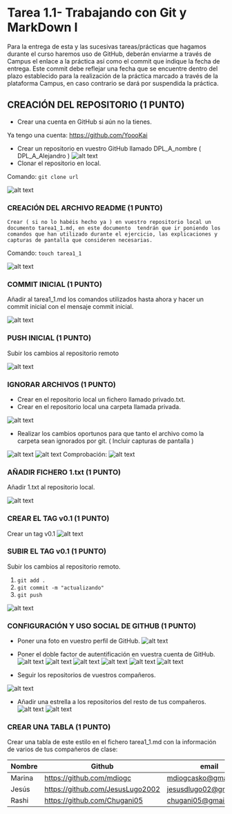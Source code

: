 
# Tarea 1.1- Trabajando con Git y MarkDown I

Para la entrega de esta y las sucesivas tareas/prácticas que hagamos durante el curso haremos uso de GitHub, deberán enviarme a través de Campus el enlace a la práctica así como el commit que indique la fecha de entrega. Este commit debe reflejar una fecha que se encuentre dentro del plazo establecido para la realización de la práctica marcado a través de la plataforma Campus, en caso contrario se dará por suspendida la práctica.

## CREACIÓN DEL REPOSITORIO (1 PUNTO)

- Crear una cuenta en GitHub si aún no la tienes.

Ya tengo una cuenta: https://github.com/YoooKai
- Crear un repositorio en vuestro GitHub llamado DPL_A_nombre ( DPL_A_Alejandro )
![alt text](image-1.png)
 - Clonar el repositorio en local.

 Comando: ``git clone url``

![alt text](image-2.png)

### CREACIÓN DEL ARCHIVO README (1 PUNTO)

    Crear ( si no lo habéis hecho ya ) en vuestro repositorio local un documento tarea1_1.md, en este documento  tendrán que ir poniendo los comandos que han utilizado durante el ejercicio, las explicaciones y capturas de pantalla que consideren necesarias.

Comando: ``touch tarea1_1``

![alt text](image-3.png)

### COMMIT INICIAL (1 PUNTO)

Añadir al tarea1_1.md los  comandos utilizados hasta ahora y hacer un commit inicial con el mensaje commit inicial.

![alt text](image-5.png)

### PUSH INICIAL (1 PUNTO)

Subir los cambios al repositorio remoto

![alt text](image-6.png)


### IGNORAR ARCHIVOS (1 PUNTO)

- Crear en el repositorio local un fichero llamado privado.txt.
- Crear en el repositorio local una carpeta llamada privada.

![alt text](image-7.png)

- Realizar los cambios oportunos para que tanto el archivo como la carpeta sean ignorados por git. ( Incluir capturas de pantalla )

![alt text](image-9.png)
![alt text](image-8.png)
Comprobación:
![alt text](image-10.png)

### AÑADIR FICHERO 1.txt (1 PUNTO)

Añadir 1.txt al repositorio local.

![alt text](image-11.png)
### CREAR EL TAG v0.1 (1 PUNTO)

Crear un tag v0.1
![alt text](image-12.png)
### SUBIR EL TAG v0.1 (1 PUNTO)

Subir los cambios al repositorio remoto.

1. ``git add .``
2. ``git commit -m "actualizando"``
3. ``git push``

![alt text](image-13.png)
 ### CONFIGURACIÓN Y USO SOCIAL DE  GITHUB (1 PUNTO)

- Poner una foto en vuestro perfil de GitHub.
![alt text](image-14.png)
- Poner el doble factor de autentificación en vuestra cuenta de GitHub.
![alt text](image-15.png)
![alt text](image-16.png)
![alt text](image-17.png)
![alt text](image-18.png)
![alt text](image-19.png)
![alt text](image-20.png)

- Seguir los repositorios  de vuestros compañeros.

![alt text](image-21.png)
- Añadir una estrella a los repositorios  del resto de tus compañeros.
![alt text](image-23.png)
![alt text](image-22.png)

### CREAR UNA TABLA (1 PUNTO)

Crear una tabla de este estilo en el fichero tarea1_1.md con la información de varios de tus compañeros de clase:

| Nombre | Github                                | email                |
| ------ | --------------------------------------| -------------------- |
| Marina |  https://github.com/mdiogc            |mdiogcasko@gmail.com  |
| Jesús  |  https://github.com/JesusLugo2002     |jesusdlugo02@gmail.com|
| Rashi  |  https://github.com/Chugani05         |chugani05@gmail.com |

